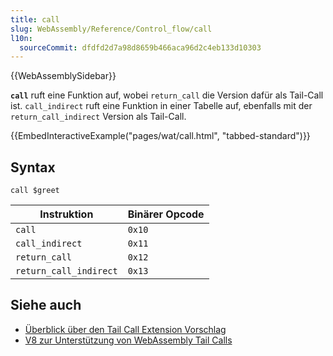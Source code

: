 ```yaml
---
title: call
slug: WebAssembly/Reference/Control_flow/call
l10n:
  sourceCommit: dfdfd2d7a98d8659b466aca96d2c4eb133d10303
---
```


{{WebAssemblySidebar}}

**`call`** ruft eine Funktion auf, wobei `return_call` die Version dafür als Tail-Call ist. `call_indirect` ruft eine Funktion in einer Tabelle auf, ebenfalls mit der `return_call_indirect` Version als Tail-Call.

{{EmbedInteractiveExample("pages/wat/call.html", "tabbed-standard")}}

## Syntax

```wasm
call $greet
```

| Instruktion            | Binärer Opcode |
| ---------------------- | -------------- |
| `call`                 | `0x10`         |
| `call_indirect`        | `0x11`         |
| `return_call`          | `0x12`         |
| `return_call_indirect` | `0x13`         |

## Siehe auch

- [Überblick über den Tail Call Extension Vorschlag](https://github.com/WebAssembly/tail-call/blob/main/proposals/tail-call/Overview.md)
- [V8 zur Unterstützung von WebAssembly Tail Calls](https://v8.dev/blog/wasm-tail-call)
